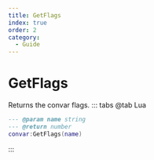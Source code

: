 ```yaml
---
title: GetFlags
index: true
order: 2
category:
  - Guide
---
```


# GetFlags
Returns the convar flags.
::: tabs
@tab Lua
```lua
--- @param name string
--- @return number
convar:GetFlags(name)
```

:::